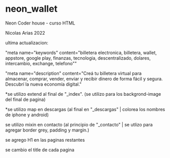 # neon_wallet

Neon
Coder house - curso HTML

Nicolas Arias
2022

ultima actualizacion:

"meta name="keywords" content="billetera electronica, billetera, wallet, appstore, google play, finanzas, tecnologia, descentralizado, dolares, intercambio, exchange, telefono""

"meta name="description" content="Creá tu billetera virtual para almacenar, comprar, vender, enviar y recibir dinero de forma fácil y segura. Descubrí la nueva economía digital."

\*se utilizo extend al final de "\_index". (se utilizo para los backgrond-image del final de pagina)

\*se utilizo map en descargas (al final en "\_descargas" | colorea los nombres de iphone y android)

se utilizo mixin en contacto (al principio de "\_contacto" | se utlizo para agregar border grey, padding y margin.)

se agrego H1 en las paginas restantes

se cambio el title de cada pagina
